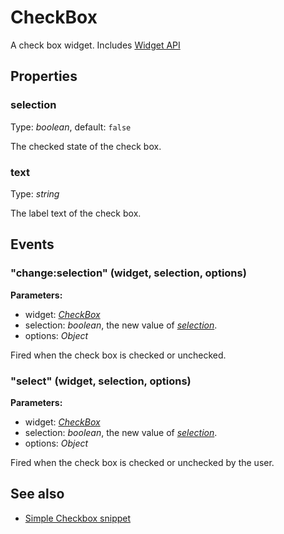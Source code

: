---
---
# CheckBox
A check box widget.
Includes [Widget API](Widget.md)

## Properties
### selection
Type: *boolean*, default: `false`

The checked state of the check box.
### text
Type: *string*

The label text of the check box.

## Events
### "change:selection" (widget, selection, options)

**Parameters:**

- widget: *[CheckBox](CheckBox.md)*
- selection: *boolean*, the new value of *[selection](#selection)*.
- options: *Object*

Fired when the check box is checked or unchecked.

### "select" (widget, selection, options)

**Parameters:**

- widget: *[CheckBox](CheckBox.md)*
- selection: *boolean*, the new value of *[selection](#selection)*.
- options: *Object*

Fired when the check box is checked or unchecked by the user.


## See also
- [Simple Checkbox snippet](https://github.com/eclipsesource/tabris-js/blob/v1.2.0/snippets/checkbox/checkbox.js)
